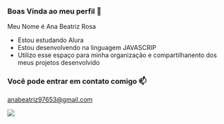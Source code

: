 ### Boas Vinda ao meu perfil 🌸
Meu Nome é Ana Beatriz Rosa 

-  Estou estudando Alura
-  Estou desenvolvendo na linguagem JAVASCRIP
-  Utilizo esse espaço para minha organização e compartilhanento dos meus projetos desenvolvido

### Você pode entrar em contato comigo 📫
  anabeatriz97653@gmail.com



![](https://media1.tenor.com/m/vBhraFQlxfAAAAAd/wink-black.gif)
